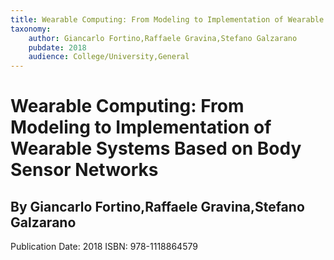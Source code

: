 ```yaml
---
title: Wearable Computing: From Modeling to Implementation of Wearable Systems Based on Body Sensor Networks
taxonomy:
	author: Giancarlo Fortino,Raffaele Gravina,Stefano Galzarano
	pubdate: 2018
	audience: College/University,General
---
```

# Wearable Computing: From Modeling to Implementation of Wearable Systems Based on Body Sensor Networks
## By Giancarlo Fortino,Raffaele Gravina,Stefano Galzarano


Publication Date: 2018
ISBN: 978-1118864579